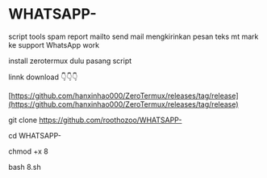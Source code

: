 # WHATSAPP-
script tools spam report mailto send mail mengkirinkan pesan teks mt mark ke support WhatsApp work 

install zerotermux dulu pasang script

linnk download 👇👇👇

[https://github.com/hanxinhao000/ZeroTermux/releases/tag/release](https://github.com/hanxinhao000/ZeroTermux/releases/tag/release)

git clone https://github.com/roothozoo/WHATSAPP-

cd WHATSAPP-

chmod +x 8

bash 8.sh

